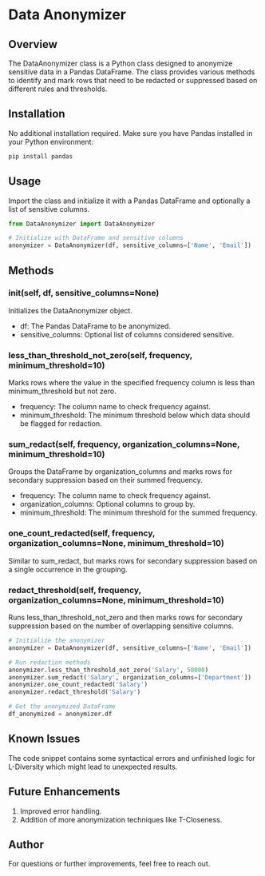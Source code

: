 # Data Anonymizer
## Overview
The DataAnonymizer class is a Python class designed to anonymize sensitive data in a Pandas DataFrame. The class provides various methods to identify and mark rows that need to be redacted or suppressed based on different rules and thresholds.

## Installation
No additional installation required. Make sure you have Pandas installed in your Python environment:

```bash
pip install pandas
```
## Usage
Import the class and initialize it with a Pandas DataFrame and optionally a list of sensitive columns.

```python
from DataAnonymizer import DataAnonymizer

# Initialize with DataFrame and sensitive columns
anonymizer = DataAnonymizer(df, sensitive_columns=['Name', 'Email'])
```
## Methods
### __init__(self, df, sensitive_columns=None)
Initializes the DataAnonymizer object.

* df: The Pandas DataFrame to be anonymized.
* sensitive_columns: Optional list of columns considered sensitive.
### less_than_threshold_not_zero(self, frequency, minimum_threshold=10)
Marks rows where the value in the specified frequency column is less than minimum_threshold but not zero.

* frequency: The column name to check frequency against.
* minimum_threshold: The minimum threshold below which data should be flagged for redaction.
### sum_redact(self, frequency, organization_columns=None, minimum_threshold=10)
Groups the DataFrame by organization_columns and marks rows for secondary suppression based on their summed frequency.

* frequency: The column name to check frequency against.
* organization_columns: Optional columns to group by.
* minimum_threshold: The minimum threshold for the summed frequency.
### one_count_redacted(self, frequency, organization_columns=None, minimum_threshold=10)
Similar to sum_redact, but marks rows for secondary suppression based on a single occurrence in the grouping.

### redact_threshold(self, frequency, organization_columns=None, minimum_threshold=10)
Runs less_than_threshold_not_zero and then marks rows for secondary suppression based on the number of overlapping sensitive columns.


```python
# Initialize the anonymizer
anonymizer = DataAnonymizer(df, sensitive_columns=['Name', 'Email'])

# Run redaction methods
anonymizer.less_than_threshold_not_zero('Salary', 50000)
anonymizer.sum_redact('Salary', organization_columns=['Department'])
anonymizer.one_count_redacted('Salary')
anonymizer.redact_threshold('Salary')

# Get the anonymized DataFrame
df_anonymized = anonymizer.df
```

## Known Issues
The code snippet contains some syntactical errors and unfinished logic for L-Diversity which might lead to unexpected results.

## Future Enhancements
1. Improved error handling.
2. Addition of more anonymization techniques like T-Closeness.
## Author
For questions or further improvements, feel free to reach out.